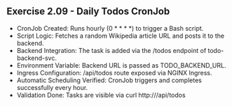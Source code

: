 ## Exercise 2.09 - Daily Todos CronJob

- CronJob Created: Runs hourly (0 * * * *) to trigger a Bash script.
- Script Logic: Fetches a random Wikipedia article URL and posts it to the backend.
- Backend Integration: The task is added via the /todos endpoint of todo-backend-svc.
- Environment Variable: Backend URL is passed as TODO_BACKEND_URL.
- Ingress Configuration: /api/todos route exposed via NGINX Ingress.
- Automatic Scheduling Verified: CronJob triggers and completes successfully every hour.
- Validation Done: Tasks are visible via curl http://<INGRESS-IP>/api/todos
